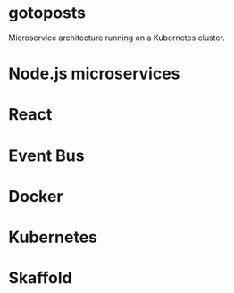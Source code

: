 # gotoposts

Microservice architecture running on a Kubernetes cluster.

# Node.js microservices

# React

# Event Bus

# Docker

# Kubernetes

# Skaffold
